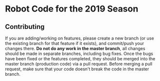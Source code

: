 # Robot Code for the 2019 Season

## Contributing
If you are adding/working on features, please create a new branch (or use the existing branch for that feature if it exists), and commit/push your changes there. **Do not do any work in the master branch**, all changes should be made in separate branches, including bug fixes. Once the bugs have been fixed or the features completed, they should be merged into the master branch (production code) via a pull request. Before merging a pull request, make sure that your code doesn't break the code in the master branch.

